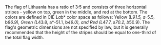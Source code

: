The flag of Lithuania has a ratio of 3:5 and consists of three horizontal stripes - yellow on top, green in the middle, and red at the bottom. The colors are defined in CIE L*a*b* color space as follows: Yellow (L*91.5, a*-5.5, b*86.9), Green (L*43.8, a*-51.1, b*49.0), and Red (L*47.7, a*70.2, b*50.9). The flag's geometric dimensions are not specified by law, but it is generally recommended that the height of the stripes should be equal to one-third of the total flag width.